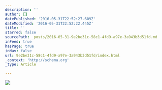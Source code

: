 ```yaml
---
description: ''
author: []
datePublished: '2016-05-31T22:52:27.609Z'
dateModified: '2016-05-31T22:52:22.445Z'
title: ''
starred: false
sourcePath: _posts/2016-05-31-9e2be31c-58c1-4fd9-a97e-3a943b3d51fd.md
inFeed: true
hasPage: true
inNav: false
url: 9e2be31c-58c1-4fd9-a97e-3a943b3d51fd/index.html
_context: 'http://schema.org'
_type: Article

---
```

![](https://the-grid-user-content.s3-us-west-2.amazonaws.com/8a5fec32-1255-4866-8606-432316c7c101.png)